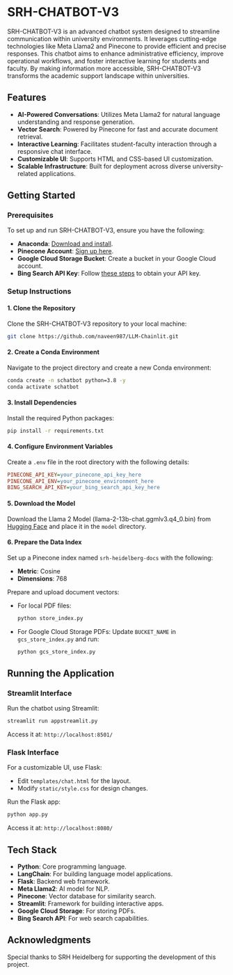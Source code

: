 # SRH-CHATBOT-V3

SRH-CHATBOT-V3 is an advanced chatbot system designed to streamline communication within university environments. It leverages cutting-edge technologies like Meta Llama2 and Pinecone to provide efficient and precise responses. This chatbot aims to enhance administrative efficiency, improve operational workflows, and foster interactive learning for students and faculty. By making information more accessible, SRH-CHATBOT-V3 transforms the academic support landscape within universities.

## Features
- **AI-Powered Conversations**: Utilizes Meta Llama2 for natural language understanding and response generation.
- **Vector Search**: Powered by Pinecone for fast and accurate document retrieval.
- **Interactive Learning**: Facilitates student-faculty interaction through a responsive chat interface.
- **Customizable UI**: Supports HTML and CSS-based UI customization.
- **Scalable Infrastructure**: Built for deployment across diverse university-related applications.

## Getting Started

### Prerequisites
To set up and run SRH-CHATBOT-V3, ensure you have the following:

- **Anaconda**: [Download and install](https://www.anaconda.com/products/individual).
- **Pinecone Account**: [Sign up here](https://www.pinecone.io/).
- **Google Cloud Storage Bucket**: Create a bucket in your Google Cloud account.
- **Bing Search API Key**: Follow [these steps](https://docs.microsoft.com/en-us/azure/cognitive-services/bing-web-search/) to obtain your API key.

### Setup Instructions

#### 1. Clone the Repository
Clone the SRH-CHATBOT-V3 repository to your local machine:
```bash
git clone https://github.com/naveen987/LLM-Chainlit.git
```

#### 2. Create a Conda Environment
Navigate to the project directory and create a new Conda environment:
```bash
conda create -n schatbot python=3.8 -y
conda activate schatbot
```

#### 3. Install Dependencies
Install the required Python packages:
```bash
pip install -r requirements.txt
```

#### 4. Configure Environment Variables
Create a `.env` file in the root directory with the following details:
```ini
PINECONE_API_KEY=your_pinecone_api_key_here
PINECONE_API_ENV=your_pinecone_environment_here
BING_SEARCH_API_KEY=your_bing_search_api_key_here
```

#### 5. Download the Model
Download the Llama 2 Model (llama-2-13b-chat.ggmlv3.q4_0.bin) from [Hugging Face](https://huggingface.co/TheBloke/Llama-2-13B-chat-GGML) and place it in the `model` directory.

#### 6. Prepare the Data Index
Set up a Pinecone index named `srh-heidelberg-docs` with the following:
- **Metric**: Cosine
- **Dimensions**: 768

Prepare and upload document vectors:
- For local PDF files:
  ```bash
  python store_index.py
  ```
- For Google Cloud Storage PDFs:
  Update `BUCKET_NAME` in `gcs_store_index.py` and run:
  ```bash
  python gcs_store_index.py
  ```

## Running the Application

### Streamlit Interface
Run the chatbot using Streamlit:
```bash
streamlit run appstreamlit.py
```
Access it at: `http://localhost:8501/`

### Flask Interface
For a customizable UI, use Flask:
- Edit `templates/chat.html` for the layout.
- Modify `static/style.css` for design changes.

Run the Flask app:
```bash
python app.py
```
Access it at: `http://localhost:8080/`

## Tech Stack
- **Python**: Core programming language.
- **LangChain**: For building language model applications.
- **Flask**: Backend web framework.
- **Meta Llama2**: AI model for NLP.
- **Pinecone**: Vector database for similarity search.
- **Streamlit**: Framework for building interactive apps.
- **Google Cloud Storage**: For storing PDFs.
- **Bing Search API**: For web search capabilities.

## Acknowledgments
Special thanks to SRH Heidelberg for supporting the development of this project.

